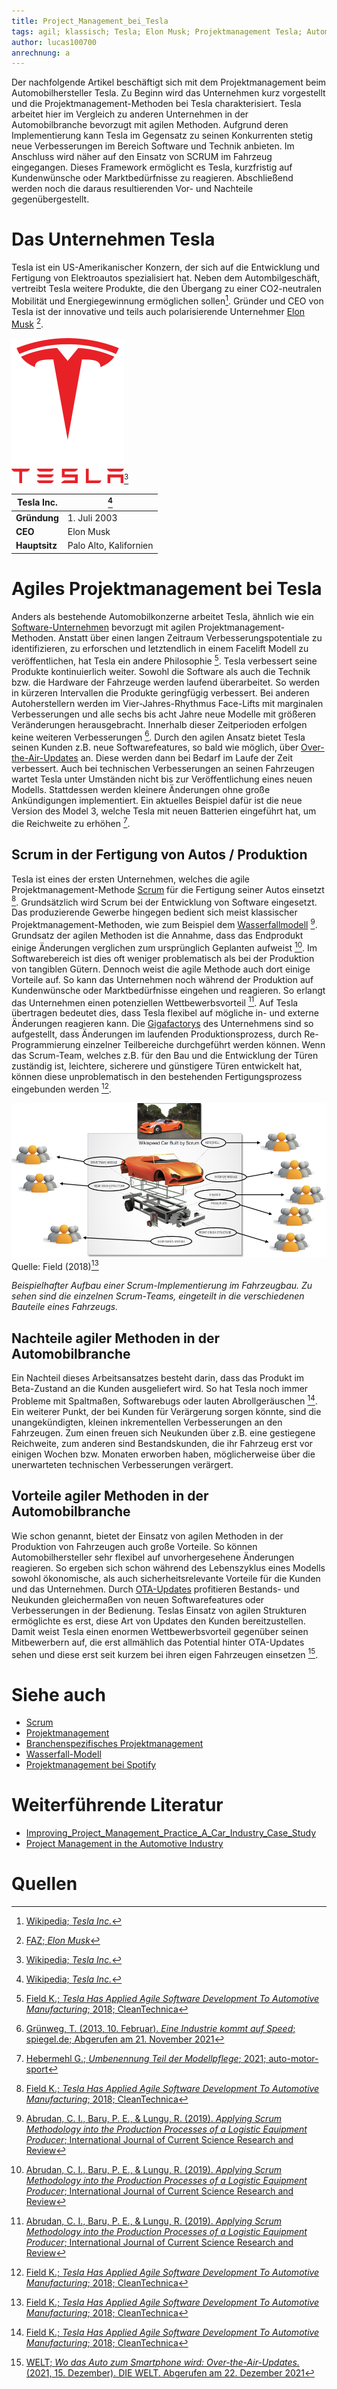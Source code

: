 ```yaml
---
title: Project_Management_bei_Tesla
tags: agil; klassisch; Tesla; Elon Musk; Projektmanagement Tesla; Automobil; Scrum
author: lucas100700
anrechnung: a
---
```


Der nachfolgende Artikel beschäftigt sich mit dem Projektmanagement beim Automobilhersteller Tesla. Zu Beginn wird das Unternehmen kurz vorgestellt und die Projektmanagement-Methoden bei Tesla charakterisiert. Tesla arbeitet hier im Vergleich zu anderen Unternehmen in der Automobilbranche bevorzugt mit agilen Methoden. Aufgrund deren Implementierung kann Tesla im Gegensatz zu seinen Konkurrenten stetig neue Verbesserungen im Bereich Software und Technik anbieten. Im Anschluss wird näher auf den Einsatz von SCRUM im Fahrzeug eingegangen. Dieses Framework ermöglicht es Tesla, kurzfristig auf Kundenwünsche oder Marktbedürfnisse zu reagieren. Abschließend werden noch die daraus resultierenden Vor- und Nachteile gegenübergestellt.

# Das Unternehmen Tesla 

Tesla ist ein US-Amerikanischer Konzern, der sich auf die Entwicklung und Fertigung von Elektroautos spezialisiert hat. 
Neben dem Autombilgeschäft, vertreibt Tesla weitere Produkte, die den Übergang zu einer CO2-neutralen Mobilität und Energiegewinnung ermöglichen sollen[^1]. 
Gründer und CEO von Tesla ist der innovative und teils auch polarisierende Unternehmer [Elon Musk](https://de.wikipedia.org/wiki/Elon_Musk) [^2].

![Tesla Image](Project_Management_bei_Tesla/Tesla2.png)[^1]

| Tesla Inc.|[^1] |
| ------------- | -------------          | 
| **Gründung**      | 1. Juli 2003           |
| **CEO**           | Elon Musk              |
| **Hauptsitz**     | Palo Alto, Kalifornien |


# Agiles Projektmanagement bei Tesla 

Anders als bestehende Automobilkonzerne arbeitet Tesla, ähnlich wie ein [Software-Unternehmen](Spotify_Projectmanagement_Model.md) bevorzugt mit agilen Projektmanagement-Methoden. Anstatt über einen langen Zeitraum Verbesserungspotentiale zu identifizieren, zu erforschen und letztendlich in einem Facelift Modell zu veröffentlichen, hat Tesla ein andere Philosophie [^3]. 
Tesla verbessert seine Produkte kontinuierlich weiter. Sowohl die Software als auch die Technik bzw. die Hardware der Fahrzeuge werden laufend überarbeitet. So werden in kürzeren Intervallen die Produkte geringfügig verbessert. Bei anderen Autoherstellern werden im Vier-Jahres-Rhythmus Face-Lifts mit marginalen Verbesserungen und alle sechs bis acht Jahre neue Modelle mit größeren Veränderungen herausgebracht. Innerhalb dieser Zeitperioden erfolgen keine weiteren Verbesserungen [^4]. 
Durch den agilen Ansatz bietet Tesla seinen Kunden z.B. neue Softwarefeatures, so bald wie möglich, über [Over-the-Air-Updates](https://de.wikipedia.org/wiki/Over-the-Air-Update) an. Diese werden dann bei Bedarf im Laufe der Zeit verbessert. Auch bei technischen Verbesserungen an seinen Fahrzeugen wartet Tesla unter Umständen nicht bis zur Veröffentlichung eines neuen Modells. Stattdessen werden kleinere Änderungen ohne große Ankündigungen implementiert. Ein aktuelles Beispiel dafür ist die neue Version des Model 3, welche Tesla mit neuen Batterien eingeführt hat, um die Reichweite zu erhöhen [^5]. 


## Scrum in der Fertigung von Autos / Produktion

Tesla ist eines der ersten Unternehmen, welches die agile Projektmanagement-Methode [Scrum](SCRUM.md) für die Fertigung seiner Autos einsetzt [^3]. 
Grundsätzlich wird Scrum bei der Entwicklung von Software eingesetzt. Das produzierende Gewerbe hingegen bedient sich meist klassischer Projektmanagement-Methoden, wie zum Beispiel dem [Wasserfallmodell](https://de.wikipedia.org/wiki/Wasserfallmodell) [^6]. Grundsatz der agilen Methoden ist die Annahme, dass das Endprodukt einige Änderungen verglichen zum ursprünglich Geplanten aufweist [^6]. Im Softwarebereich ist dies oft weniger problematisch als bei der Produktion von tangiblen Gütern. Dennoch weist die agile Methode auch dort einige Vorteile auf. So kann das Unternehmen noch während der Produktion auf Kundenwünsche oder Marktbedürfnisse eingehen und reagieren. So erlangt das Unternehmen einen potenziellen Wettbewerbsvorteil [^6]. 
Auf Tesla übertragen bedeutet dies, dass Tesla flexibel auf mögliche in- und externe Änderungen reagieren kann. Die [Gigafactorys](https://www.tesla.com/de_de/giga-berlin) des Unternehmens sind so aufgestellt, dass Änderungen im laufenden  Produktionsprozess, durch Re-Programmierung einzelner Teilbereiche durchgeführt werden können. Wenn das Scrum-Team, welches z.B. für den Bau und die Entwicklung der Türen zuständig ist, leichtere, sicherere und günstigere Türen entwickelt hat, können diese unproblematisch in den bestehenden Fertigungsprozess eingebunden werden [^3].  

![Scrum in der Automobilfertigung](Project_Management_bei_Tesla/scrum-car.jpg)
Quelle: Field (2018)[^3]

*Beispielhafter Aufbau einer Scrum-Implementierung im Fahrzeugbau. 
    Zu sehen sind die einzelnen Scrum-Teams, eingeteilt in die verschiedenen Bauteile eines Fahrzeugs.*
 
      

## Nachteile agiler Methoden in der Automobilbranche 

Ein Nachteil dieses Arbeitsansatzes besteht darin, dass das Produkt im Beta-Zustand an die Kunden ausgeliefert wird. So hat Tesla noch immer Probleme mit Spaltmaßen, Softwarebugs oder lauten Abrollgeräuschen [^3]. Ein weiterer Punkt, der bei Kunden für Verärgerung sorgen könnte, sind die unangekündigten, kleinen inkrementellen Verbesserungen an den Fahrzeugen. Zum einen freuen sich Neukunden über z.B. eine gestiegene Reichweite, zum anderen sind Bestandskunden, die ihr Fahrzeug erst vor einigen Wochen bzw. Monaten erworben haben, möglicherweise über die unerwarteten technischen Verbesserungen verärgert. 


## Vorteile agiler Methoden in der Automobilbranche 

Wie schon genannt, bietet der Einsatz von agilen Methoden in der Produktion von Fahrzeugen auch große Vorteile. So können Automobilhersteller sehr flexibel auf unvorhergesehene Änderungen reagieren. So ergeben sich schon während des Lebenszyklus eines Modells sowohl ökonomische, als auch sicherheitsrelevante Vorteile für die Kunden und das Unternehmen. 
Durch [OTA-Updates](https://de.wikipedia.org/wiki/Over-the-Air-Update) profitieren Bestands- und Neukunden gleichermaßen von neuen Softwarefeatures oder Verbesserungen in der Bedienung. Teslas Einsatz von agilen Strukturen ermöglichte es erst, diese Art von Updates den Kunden bereitzustellen. Damit weist Tesla einen enormen Wettbewerbsvorteil gegenüber seinen Mitbewerbern auf, die erst allmählich das Potential hinter OTA-Updates sehen und diese erst seit kurzem bei ihren eigen Fahrzeugen einsetzen [^7]. 

# Siehe auch 
* [Scrum](SCRUM.md)
* [Projektmanagement](Projektmanagement.md)
* [Branchenspezifisches Projektmanagement](Projektmanagement_Branchenspezifisch.md)
* [Wasserfall-Modell](https://de.wikipedia.org/wiki/Wasserfallmodell)
* [Projektmanagement bei Spotify](Spotify_Projectmanagement_Model.md) 

# Weiterführende Literatur 
* [Improving_Project_Management_Practice_A_Car_Industry_Case_Study](https://www.researchgate.net/publication/320563892_Improving_Project_Management_Practice_A_Car_Industry_Case_Study)
* [Project Management in the Automotive Industry](https://www.researchgate.net/publication/228046545_Project_Management_in_the_Automotive_Industry)


# Quellen

[^1]: [Wikipedia; *Tesla Inc.*](https://de.wikipedia.org/wiki/Tesla,_Inc.)
[^2]: [FAZ; *Elon Musk*](https://www.faz.net/aktuell/wirtschaft/thema/elon-musk)
[^3]: [Field K.; *Tesla Has Applied Agile Software Development To Automotive Manufacturing*; 2018; CleanTechnica](https://cleantechnica.com/2018/09/01/tesla-has-applied-agile-software-development-to-automotive-manufacturing/)
[^4]: [Grünweg, T. (2013, 10. Februar). *Eine Industrie kommt auf Speed*; spiegel.de; Abgerufen am 21. November 2021](https://www.spiegel.de/auto/aktuell/warum-lange-entwicklungszyklen-fuer-autohersteller-zum-problem-werden-a-881990.html)
[^5]: [Hebermehl G.; *Umbenennung Teil der Modellpflege*; 2021; auto-motor-sport](https://www.auto-motor-und-sport.de/elektroauto/tesla-model-3-mit-neuer-batterie-umbenennung-modellpflege/)
[^6]: [Abrudan, C. I., Baru, P. E., & Lungu, R. (2019). *Applying Scrum Methodology into the Production Processes of a Logistic Equipment Producer*; International Journal of Current Science Research and Review](https://ijcsrr.org/wp-content/uploads/2020/01/1-7.pdf)
[^7]: [WELT; *Wo das Auto zum Smartphone wird: Over-the-Air-Updates.* (2021, 15. Dezember). DIE WELT. Abgerufen am 22. Dezember 2021](https://www.welt.de/motor/news/article235682864/Wo-das-Auto-zum-Smartphone-wird-Over-the-Air-Updates.html)

